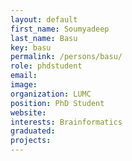 ```yaml
---
layout: default
first_name: Soumyadeep
last_name: Basu
key: basu
permalink: /persons/basu/
role: phdstudent
email:
image:
organization: LUMC
position: PhD Student
website: 
interests: Brainformatics
graduated:
projects:
---
```

